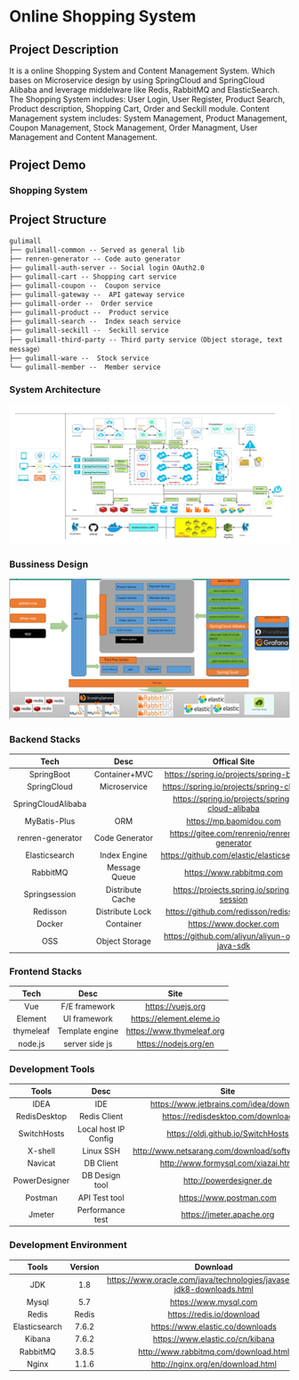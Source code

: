 # Online Shopping System

## Project Description

It is a online Shopping System and Content Management System. Which bases on Microservice design by using SpringCloud and SpringCloud Alibaba and leverage middelware like Redis, RabbitMQ and ElasticSearch. The Shopping System includes: User Login, User Register, Product Search, Product description, Shopping Cart, Order and Seckill module. Content Management system includes: System Management, Product Management, Coupon Management, Stock Management, Order Managment, User Management and Content Management.

## Project Demo

### Shopping System



## Project Structure

```
gulimall
├── gulimall-common -- Served as general lib
├── renren-generator -- Code auto generator
├── gulimall-auth-server -- Social login OAuth2.0 
├── gulimall-cart -- Shopping cart service
├── gulimall-coupon --  Coupon service
├── gulimall-gateway --  API gateway service
├── gulimall-order --  Order service
├── gulimall-product --  Product service
├── gulimall-search --  Index seach service
├── gulimall-seckill --  Seckill service
├── gulimall-third-party -- Third party service（Object storage, text message）
├── gulimall-ware --  Stock service
└── gulimall-member --  Member service
```

### System Architecture
![spanning tree](./img/system_architecture.png)


### Bussiness Design
![spanning tree](./img/bussiness_design.png)



### Backend Stacks

|        Tech        |           Desc           |                      Offical Site               |
| :----------------: | :----------------------: | :---------------------------------------------: |
|     SpringBoot     |      Container+MVC       |     https://spring.io/projects/spring-boot      |
|    SpringCloud     |      Microservice        |     https://spring.io/projects/spring-cloud     |
| SpringCloudAlibaba |                          | https://spring.io/projects/spring-cloud-alibaba |
|    MyBatis-Plus    |         ORM              |             https://mp.baomidou.com             |
|  renren-generator  | 	      Code Generator    |   https://gitee.com/renrenio/renren-generator   |
|   Elasticsearch    |      Index Engine        |    https://github.com/elastic/elasticsearch     |
|      RabbitMQ      |     Message Queue        |            https://www.rabbitmq.com             |
|   Springsession    |   Distribute Cache       |    https://projects.spring.io/spring-session    |
|      Redisson      |   Distribute Lock        |      https://github.com/redisson/redisson       |
|       Docker       |      Container           |             https://www.docker.com              |
|        OSS         |   Object Storage         |  https://github.com/aliyun/aliyun-oss-java-sdk  |

### Frontend Stacks

|   Tech    |    Desc         |           Site            |
| :-------: | :-------------: | :-----------------------: |
|    Vue    |  F/E framework  |     https://vuejs.org     |
|  Element  |  UI framework   | https://element.eleme.io  |
| thymeleaf | Template engine | https://www.thymeleaf.org |
|  node.js  | server side js  |   https://nodejs.org/en   |

### Development Tools

|     Tools     |        Desc         |                      Site                       |
| :-----------: | :-----------------: | :---------------------------------------------: |
|     IDEA      |         IDE         |     https://www.jetbrains.com/idea/download     |
| RedisDesktop  |   Redis Client      |        https://redisdesktop.com/download        |
|  SwitchHosts  |Local host IP Config |       https://oldj.github.io/SwitchHosts        |
|    X-shell    |      Linux SSH      | http://www.netsarang.com/download/software.html |
|    Navicat    |      DB Client      |       http://www.formysql.com/xiazai.html       |
| PowerDesigner |   DB Design tool    |             http://powerdesigner.de             |
|    Postman    |    API Test tool    |             https://www.postman.com             |
|    Jmeter     |  Performance test   |            https://jmeter.apache.org            |

### Development Environment

|     Tools      | Version |                               Download                                     |
| :-----------: | :----:   | :------------------------------------------------------------------------: |
|      JDK      |  1.8     | https://www.oracle.com/java/technologies/javase/javase-jdk8-downloads.html |
|     Mysql     |  5.7     |                    https://www.mysql.com                                   |
|     Redis     | Redis    |                  https://redis.io/download                                 |
| Elasticsearch | 7.6.2    |               https://www.elastic.co/downloads                             |
|    Kibana     | 7.6.2    |               https://www.elastic.co/cn/kibana                             |
|   RabbitMQ    | 3.8.5    |            http://www.rabbitmq.com/download.html                           |
|     Nginx     | 1.1.6    |              http://nginx.org/en/download.html                             |


